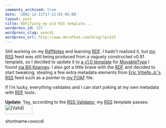 ```yaml
---
comments_archived: true
date: '2002-12-11T17:11:01-05:00'
layout: post
title: RDFifying my old RSS template...
wordpress_id: 323
wordpress_slug: ooocdi
wordpress_url: http://www.decafbad.com/blog/?p=323
---
```

<p>Still working on my <a href="http://www.decafbad.com/twiki/bin/view/Main/RdfNotes">RdfNotes</a> and learning <a href="http://www.decafbad.com/twiki/bin/view/Main/RDF">RDF</a>.  I hadn't realized it, but <a href="http://www.decafbad.com/newslog.xml">my <a href="http://www.decafbad.com/twiki/bin/view/Main/RSS">RSS</a> feed</a> was still being produced from a vaguely constructed v0.91 template, so I decided to update it to <a href="http://www.syndic8.com/~wkearney/blogs/syndic8/templates/leandro-mt-fix.html">a v1.0 template</a> for <a href="http://www.decafbad.com/twiki/bin/view/Main/MovableType">MovableType</a> I found <a href="http://www.syndic8.com/~wkearney/blogs/syndic8/archives/000038.html">via Bill Kearney</a>.  I also got a little brave with the <a href="http://www.decafbad.com/twiki/bin/view/Main/RDF">RDF</a> and decided to start tweaking, stealing a few extra metadata elements from <a href="http://www.perceive.net/xml/articles.xml">Eric Vitiello Jr.'s <a href="http://www.decafbad.com/twiki/bin/view/Main/RSS">RSS</a> feed</a> such as a pointer to <a href="http://www.decafbad.com/downloads/lmo-foaf.rdf">my <a href="http://www.decafbad.com/twiki/bin/view/Main/FOAF">FOAF</a> file</a>.</p>
<p>If I'm lucky, everything validates and I can start poking at my own metadata with <a href="http://www.decafbad.com/twiki/bin/view/Main/RDF">RDF</a> tools.</p>
<p><b>Update</b>: Yay, according to the <a href="http://feeds.archive.org/validator/">RSS Validator</a>, my <a href="http://www.decafbad.com/twiki/bin/view/Main/RSS">RSS</a> template passes: <a href="http://feeds.archive.org/validator/check?url=http://www.decafbad.com/newslog.xml"><img src="http://www.decafbad.com/images/valid-rss.png" alt="[Valid]" title="Validate my feed" width="88" height="31" /></a></p>
<!--more-->
shortname=ooocdi
